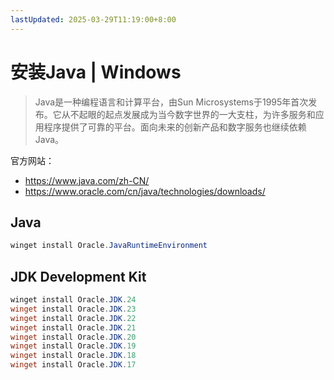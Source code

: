 ```yaml
---
lastUpdated: 2025-03-29T11:19:00+8:00
---
```


# 安装Java | Windows

> Java是一种编程语言和计算平台，由Sun Microsystems于1995年首次发布。它从不起眼的起点发展成为当今数字世界的一大支柱，为许多服务和应用程序提供了可靠的平台。面向未来的创新产品和数字服务也继续依赖Java。

官方网站：

- <https://www.java.com/zh-CN/>
- <https://www.oracle.com/cn/java/technologies/downloads/>

## Java

```powershell
winget install Oracle.JavaRuntimeEnvironment
```

## JDK Development Kit

```powershell
winget install Oracle.JDK.24
winget install Oracle.JDK.23
winget install Oracle.JDK.22
winget install Oracle.JDK.21
winget install Oracle.JDK.20
winget install Oracle.JDK.19
winget install Oracle.JDK.18
winget install Oracle.JDK.17
```
